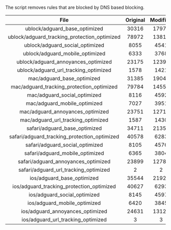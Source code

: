 The script removes rules that are blocked by DNS based blocking.


| File | Original | Modified |
|:----:|:-----:|:-----:|
| ublock/adguard_base_optimized | 30316 | 17976 |
| ublock/adguard_tracking_protection_optimized | 78972 | 13812 |
| ublock/adguard_social_optimized | 8055 | 4541 |
| ublock/adguard_mobile_optimized | 6333 | 3768 |
| ublock/adguard_annoyances_optimized | 23175 | 12396 |
| ublock/adguard_url_tracking_optimized | 1578 | 1421 |
| mac/adguard_base_optimized | 31385 | 19048 |
| mac/adguard_tracking_protection_optimized | 79784 | 14555 |
| mac/adguard_social_optimized | 8116 | 4592 |
| mac/adguard_mobile_optimized | 7027 | 3951 |
| mac/adguard_annoyances_optimized | 23751 | 12715 |
| mac/adguard_url_tracking_optimized | 1587 | 1430 |
| safari/adguard_base_optimized | 34711 | 21355 |
| safari/adguard_tracking_protection_optimized | 40578 | 6283 |
| safari/adguard_social_optimized | 8105 | 4576 |
| safari/adguard_mobile_optimized | 6365 | 3804 |
| safari/adguard_annoyances_optimized | 23899 | 12784 |
| safari/adguard_url_tracking_optimized | 2 | 2 |
| ios/adguard_base_optimized | 35544 | 21928 |
| ios/adguard_tracking_protection_optimized | 40627 | 6293 |
| ios/adguard_social_optimized | 8145 | 4597 |
| ios/adguard_mobile_optimized | 6420 | 3845 |
| ios/adguard_annoyances_optimized | 24631 | 13128 |
| ios/adguard_url_tracking_optimized | 3 | 3 |